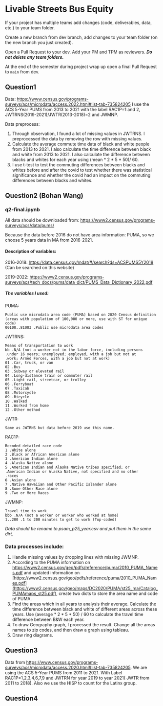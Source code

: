 # Livable Streets Bus Equity

If your project has multiple teams add changes (code, deliverables, data, etc.) to your team folder.

Create a new branch from dev branch, add changes to your team folder (on the new branch you just created).

Open a Pull Request to your dev. Add your PM and TPM as reviewers.  ***Do not delete any team folders.***

At the end of the semester during project wrap up open a final Pull Request to <code>main</code> from dev. 



## Question1
Data: https://www.census.gov/programs-surveys/acs/microdata/access.2022.html#list-tab-735824205
I use the ACS 5-Year PUMS from 2013 to 2021 with the label RAC1P=1 and 2, JWTRNS(2019-2021)/JWTR(2013-2018)=2 and JWMNP. 

Data preprocess:
1. Through observation, I found a lot of missing values in JWTRNS. I preprocessed the data by removing the row with missing values.
2. Calculate the average commute time data of black and white people from 2013 to 2021. I also calculate the time difference between black and white from 2013 to 2021. I also calculate the difference between blacks and whites for each year using (mean * 2 * 5 * 50)/ 60.
3. I use t-test to test the commuting differences between blacks and whites before and after the covid to test whether there was statistical significance and whether the covid had an impact on the commuting differences between blacks and whites.

## Question2 (Bohan Wang)

### q2-final.ipynb

All data should be downloaded from: https://www2.census.gov/programs-surveys/acs/data/pums/

Because the data before 2016 do not have area information: PUMA, so we choose 5 years data in MA from 2016-2021.

#### Description of variables: 
2016-2018: https://data.census.gov/mdat/#/search?ds=ACSPUMS5Y2018 (Can be searched on this website)

2019-2022: https://www2.census.gov/programs-surveys/acs/tech_docs/pums/data_dict/PUMS_Data_Dictionary_2022.pdf

##### The variables I used:

PUMA: 

    Public use microdata area code (PUMA) based on 2020 Census definition 
    (areas with population of 100,000 or more, use with ST for unique code)
    00100..81003 .Public use microdata area codes

JWTRNS:    

    Means of transportation to work
    bb .N/A (not a worker-not in the labor force, including persons
    .under 16 years; unemployed; employed, with a job but not at
    .work; Armed Forces, with a job but not at work)
    01 .Car, truck, or van
    02 .Bus
    03 .Subway or elevated rail
    04 .Long-distance train or commuter rail
    05 .Light rail, streetcar, or trolley
    06 .Ferryboat
    07 .Taxicab
    08 .Motorcycle
    09 .Bicycle
    10 .Walked
    11 .Worked from home
    12 .Other method

JWTR: 

    Same as JWTRNS but data before 2019 use this name.

RAC1P:

    Recoded detailed race code
    1 .White alone
    2 .Black or African American alone
    3 .American Indian alone
    4 .Alaska Native alone
    5 .American Indian and Alaska Native tribes specified; or
    .American Indian or Alaska Native, not specified and no other
    .races
    6 .Asian alone
    7 .Native Hawaiian and Other Pacific Islander alone
    8 .Some Other Race alone
    9 .Two or More Races

JWMNP:

    Travel time to work
    bbb .N/A (not a worker or worker who worked at home)
    1..200 .1 to 200 minutes to get to work (Top-coded)


_Data should be rename to psam_p25_year.csv and put them in the same dirt._

### Data processes include: 

1. Handle missing values by dropping lines with missing JWMNP.
2. According to the PUMA information on https://www2.census.gov/geo/pdfs/reference/puma/2010_PUMA_Names.pdf and updated information on [https://www2.census.gov/geo/pdfs/reference/puma/2010_PUMA_Names.pdf](https://www2.census.gov/geo/maps/DC2020/PUMA/st25_ma/Catalog_PUMAmaps_st25.pdf), create two dicts to store the area name and code of PUMA.
3. Find the areas which in all years to analysis their average. Calculate the time difference between black and white of different areas across these years. Use (average * 2 * 5 * 50) / 60 to calculate the travel time difference between B&W each year.
4. To draw Geography graph, I processed the result. Change all the areas names to zip codes, and then draw a graph using tableau. 
5. Draw ring diagrams.

## Question3
Data from https://www.census.gov/programs-surveys/acs/microdata/access.2020.html#list-tab-735824205. We are using the  ACS 5-Year PUMS from 2011 to 2021. With Label RAC1P=1,2,3,4,6,7,9 and JWTRN for year 2019 to year 2021( JWTR from 2011 to 2018).
Also we use the HISP to count for the Latinx group.

## Question4
